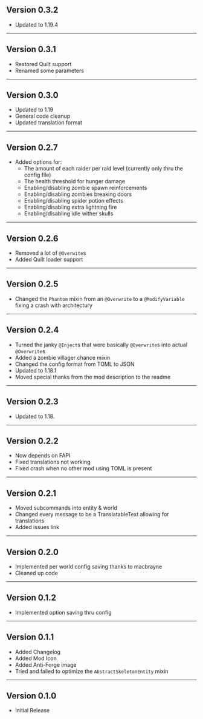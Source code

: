 Version 0.3.2
------------------------------------------------------
- Updated to 1.19.4

------------------------------------------------------
Version 0.3.1
------------------------------------------------------
- Restored Quilt support
- Renamed some parameters

------------------------------------------------------
Version 0.3.0
------------------------------------------------------
- Updated to 1.19
- General code cleanup
- Updated translation format

------------------------------------------------------
Version 0.2.7
------------------------------------------------------
- Added options for:
	- The amount of each raider per raid level (currently only thru the config file)
	- The health threshold for hunger damage
	- Enabling/disabling zombie spawn reinforcements
	- Enabling/disabling zombies breaking doors
	- Enabling/disabling spider potion effects
	- Enabling/disabling extra lightning fire
	- Enabling/disabling idle wither skulls

------------------------------------------------------
Version 0.2.6
------------------------------------------------------
- Removed a lot of `@Overwite`s
- Added Quilt loader support

------------------------------------------------------
Version 0.2.5
------------------------------------------------------
- Changed the `Phantom` mixin from an `@Overwrite` to a `@ModifyVariable` fixing a crash with architectury

------------------------------------------------------
Version 0.2.4
------------------------------------------------------
- Turned the janky `@Inject`s that were basically `@Overwrite`s into actual `@Overwrite`s
- Added a zombie villager chance mixin
- Changed the config format from TOML to JSON
- Updated to 1.18.1
- Moved special thanks from the mod description to the readme

------------------------------------------------------
Version 0.2.3
------------------------------------------------------
- Updated to 1.18.

------------------------------------------------------
Version 0.2.2
------------------------------------------------------
- Now depends on FAPI
- Fixed translations not working
- Fixed crash when no other mod using TOML is present

------------------------------------------------------
Version 0.2.1
------------------------------------------------------
- Moved subcommands into entity & world
- Changed every message to be a TranslatableText allowing for translations
- Added issues link

------------------------------------------------------
Version 0.2.0
------------------------------------------------------
- Implemented per world config saving thanks to macbrayne
- Cleaned up code

------------------------------------------------------
Version 0.1.2
------------------------------------------------------
- Implemented option saving thru config

------------------------------------------------------
Version 0.1.1
------------------------------------------------------
- Added Changelog
- Added Mod Icon
- Added Anti-Forge image
- Tried and failed to optimize the `AbstractSkeletonEntity` mixin

------------------------------------------------------
Version 0.1.0
------------------------------------------------------
- Initial Release
